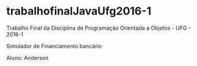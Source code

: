 # trabalhofinalJavaUfg2016-1


Trabalho Final da Disciplina de Programação Orientada a Objetos  - UFG - 2016-1

Simulador de Financiamento bancário

Aluno: Anderson
